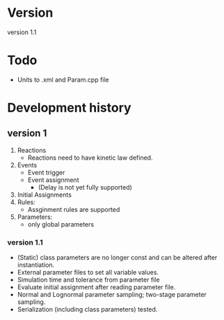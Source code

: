 # Version #

version 1.1

# Todo #

*	Units to .xml and Param.cpp file

# Development history #

## version 1 ##

1.	Reactions
	-	Reactions need to have kinetic law defined.
2.	Events
	-	Event trigger
	-	Event assignment
		-	(Delay is not yet fully supported)
3.	Initial Assignments
4.	Rules:
	-	Assginment rules are supported
5.	Parameters:
	-	only global parameters

### version 1.1 ###

*	(Static) class parameters are no longer const and can be altered after instantiation.
*	External parameter files to set all variable values.
*	Simulation time and tolerance from parameter file
*	Evaluate initial assignment after reading parameter file.
*	Normal and Lognormal parameter sampling; two-stage parameter sampling.
*	Serialization (including class parameters) tested.

